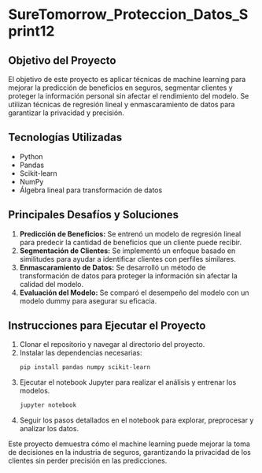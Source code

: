 # SureTomorrow_Proteccion_Datos_Sprint12

## Objetivo del Proyecto
El objetivo de este proyecto es aplicar técnicas de machine learning para mejorar la predicción de beneficios en seguros, segmentar clientes y proteger la información personal sin afectar el rendimiento del modelo. Se utilizan técnicas de regresión lineal y enmascaramiento de datos para garantizar la privacidad y precisión.

## Tecnologías Utilizadas
- Python
- Pandas
- Scikit-learn
- NumPy
- Álgebra lineal para transformación de datos

## Principales Desafíos y Soluciones
1. **Predicción de Beneficios:** Se entrenó un modelo de regresión lineal para predecir la cantidad de beneficios que un cliente puede recibir.
2. **Segmentación de Clientes:** Se implementó un enfoque basado en similitudes para ayudar a identificar clientes con perfiles similares.
3. **Enmascaramiento de Datos:** Se desarrolló un método de transformación de datos para proteger la información sin afectar la calidad del modelo.
4. **Evaluación del Modelo:** Se comparó el desempeño del modelo con un modelo dummy para asegurar su eficacia.

## Instrucciones para Ejecutar el Proyecto
1. Clonar el repositorio y navegar al directorio del proyecto.
2. Instalar las dependencias necesarias:
   ```bash
   pip install pandas numpy scikit-learn
   ```
3. Ejecutar el notebook Jupyter para realizar el análisis y entrenar los modelos.
   ```bash
   jupyter notebook
   ```
4. Seguir los pasos detallados en el notebook para explorar, preprocesar y analizar los datos.

Este proyecto demuestra cómo el machine learning puede mejorar la toma de decisiones en la industria de seguros, garantizando la privacidad de los clientes sin perder precisión en las predicciones.
